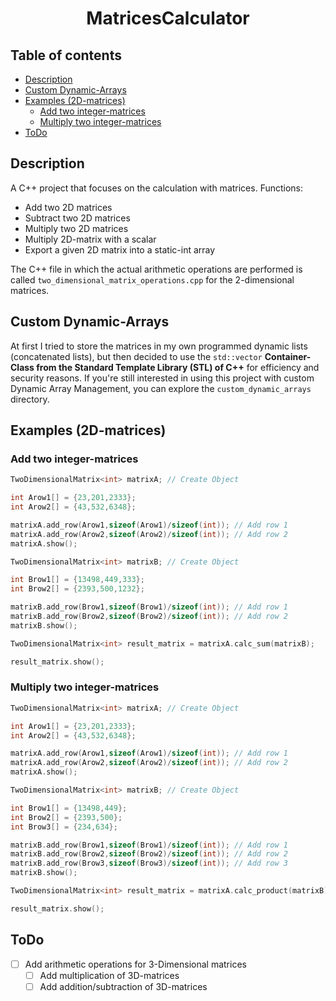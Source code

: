 <h1 align="center">MatricesCalculator</h1>


<h2>Table of contents</h2>

- [Description](#description)
- [Custom Dynamic-Arrays](#custom-dynamic-arrays)
- [Examples (2D-matrices)](#examples-2d-matrices)
  - [Add two integer-matrices](#add-two-integer-matrices)
  - [Multiply two integer-matrices](#multiply-two-integer-matrices)
- [ToDo](#todo)


## Description

A C++ project that focuses on the calculation with matrices. Functions:

- Add two 2D matrices
- Subtract two 2D matrices
- Multiply two 2D matrices
- Multiply 2D-matrix with a scalar
- Export a given 2D matrix into a static-int array


The C++ file in which the actual arithmetic operations are performed is called `two_dimensional_matrix_operations.cpp` for the 2-dimensional matrices.

## Custom Dynamic-Arrays

At first I tried to store the matrices in my own programmed dynamic lists (concatenated lists), but then decided to use the `std::vector` **Container-Class from the Standard Template Library (STL) of C++** for efficiency and security reasons.
If you're still interested in using this project with custom Dynamic Array Management, you can explore the `custom_dynamic_arrays` directory.


## Examples (2D-matrices)


### Add two integer-matrices

```CPP
TwoDimensionalMatrix<int> matrixA; // Create Object

int Arow1[] = {23,201,2333};
int Arow2[] = {43,532,6348};

matrixA.add_row(Arow1,sizeof(Arow1)/sizeof(int)); // Add row 1
matrixA.add_row(Arow2,sizeof(Arow2)/sizeof(int)); // Add row 2
matrixA.show();

TwoDimensionalMatrix<int> matrixB; // Create Object

int Brow1[] = {13498,449,333};
int Brow2[] = {2393,500,1232};

matrixB.add_row(Brow1,sizeof(Brow1)/sizeof(int)); // Add row 1
matrixB.add_row(Brow2,sizeof(Brow2)/sizeof(int)); // Add row 2
matrixB.show();

TwoDimensionalMatrix<int> result_matrix = matrixA.calc_sum(matrixB);

result_matrix.show();
```

### Multiply two integer-matrices

```CPP
TwoDimensionalMatrix<int> matrixA; // Create Object

int Arow1[] = {23,201,2333}; 
int Arow2[] = {43,532,6348};

matrixA.add_row(Arow1,sizeof(Arow1)/sizeof(int)); // Add row 1
matrixA.add_row(Arow2,sizeof(Arow2)/sizeof(int)); // Add row 2
matrixA.show();

TwoDimensionalMatrix<int> matrixB; // Create Object

int Brow1[] = {13498,449};
int Brow2[] = {2393,500};
int Brow3[] = {234,634};

matrixB.add_row(Brow1,sizeof(Brow1)/sizeof(int)); // Add row 1
matrixB.add_row(Brow2,sizeof(Brow2)/sizeof(int)); // Add row 2
matrixB.add_row(Brow3,sizeof(Brow3)/sizeof(int)); // Add row 3
matrixB.show();

TwoDimensionalMatrix<int> result_matrix = matrixA.calc_product(matrixB);

result_matrix.show();
```


## ToDo

- [ ] Add arithmetic operations for 3-Dimensional matrices
  - [ ] Add multiplication of 3D-matrices
  - [ ] Add addition/subtraction of 3D-matrices